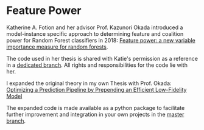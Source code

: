 # Feature Power
Katherine A. Fotion and her advisor Prof. Kazunori Okada introduced a
model-instance specific approach to determining feature and coalition power
for Random Forest classifiers in 2018:
[Feature power: a new variable importance measure for random
forests](https://scholarworks.calstate.edu/concern/theses/ht24wk95g).

The code used in her thesis is shared with Katie's permission as a reference
in a [dedicated branch](https://github.com/JakobDohrmann/FeaturePower/tree/kfotion).
All rights and responsibilities for the code lie with her.

I expanded the original theory in my own Thesis with Prof. Okada:
[Optimizing a Prediction Pipeline by Prepending an Efficient Low-Fidelity
Model]()

The expanded code is made available as a python package to facilitate
further improvement and integration in your own projects in the [master
branch](https://github.com/JakobDohrmann/FeaturePower/tree/master).

